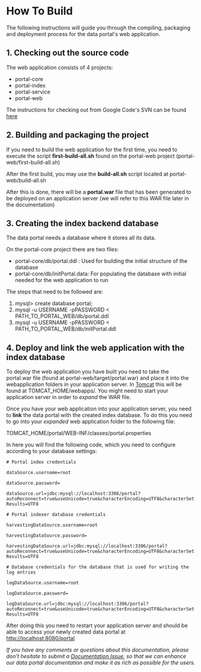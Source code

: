 # How To Build #

The following instructions will guide you through the compiling, packaging and deployment process for the data portal's web application.

## 1. Checking out the source code ##

The web application consists of 4 projects:
  * portal-core
  * portal-index
  * portal-service
  * portal-web

The instructions for checking out from Google Code's SVN can be found [here](http://code.google.com/p/gbif-dataportal/source/checkout)

## 2. Building and packaging the project ##

If you need to build the web application for the first time, you need to execute the script **first-build-all.sh** found on the portal-web project (portal-web/first-build-all.sh)

After the first build, you may use the **build-all.sh** script located at portal-web/build-all.sh

After this is done, there will be a **portal.war** file that has been generated to be deployed on an application server (we will refer to this WAR file later in the documentation)

## 3. Creating the index backend database ##

The data portal needs a database where it stores all its data.

On the portal-core project there are two files:

  * portal-core/db/portal.ddl : Used for building the initial structure of the database
  * portal-core/db/initPortal.data: For populating the database with initial needed for the web application to run

The steps that need to be followed are:

  1. mysql> create database portal;
  1. mysql -u USERNAME -pPASSWORD < PATH\_TO\_PORTAL\_WEB/db/portal.ddl
  1. mysql -u USERNAME -pPASSWORD < PATH\_TO\_PORTAL\_WEB/db/initPortal.ddl

## 4. Deploy and link the web application with the index database ##

To deploy the web application you have built you need to take the portal.war file (found at portal-web/target/portal.war) and place it into the webapplication folders in your application server. In [Tomcat](http://tomcat.apache.org) this will be found at TOMCAT\_HOME/webapps/. You might need to start your application server in order to _expand_ the WAR file.

Once you have your web application into your application server, you need to **link** the data portal with the created index database. To do this you need to go into your _expanded_ web application folder to the following file:

TOMCAT\_HOME/portal/WEB-INF/classes/portal.properties



In here you will find the following code, which you need to configure according to your database settings:

`# Portal index credentials`

`dataSource.username=root`

`dataSource.password=`

`dataSource.url=jdbc:mysql://localhost:3306/portal?autoReconnect=true&useUnicode=true&characterEncoding=UTF8&characterSetResults=UTF8`



`# Portal indexer database credentials`

`harvestingDataSource.username=root`

`harvestingDataSource.password=`

`harvestingDataSource.url=jdbc:mysql://localhost:3306/portal?autoReconnect=true&useUnicode=true&characterEncoding=UTF8&characterSetResults=UTF8`



`# Database credentials for the database that is used for writing the log entries `

`logDataSource.username=root`

`logDataSource.password=`

`logDataSource.url=jdbc:mysql://localhost:3306/portal?autoReconnect=true&useUnicode=true&characterEncoding=UTF8&characterSetResults=UTF8`



After doing this you need to restart your application server and should be able to access your newly created data portal at [http://localhost:8080/portal](http://localhost:8080)



_If you have any comments or questions about this documentation, please don't hesitate to submit a [Documentation Issue](http://code.google.com/p/gbif-dataportal/issues/list), so that we can enhance our data portal documentation and make it as rich as possible for the users._